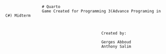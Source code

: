                     # Quarto
                    Game Created for Programming 3(Advance Programing in C#) Midterm
                    
                    

                                              Created by:

                                              Gerges Abboud
                                              Anthony Salim


